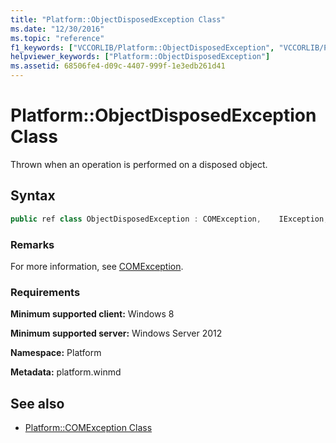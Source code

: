 ```yaml
---
title: "Platform::ObjectDisposedException Class"
ms.date: "12/30/2016"
ms.topic: "reference"
f1_keywords: ["VCCORLIB/Platform::ObjectDisposedException", "VCCORLIB/Platform::ObjectDisposedException::ObjectDisposedException"]
helpviewer_keywords: ["Platform::ObjectDisposedException"]
ms.assetid: 68506fe4-d09c-4407-999f-1e3edb261d41
---
```

# Platform::ObjectDisposedException Class

Thrown when an operation is performed on a disposed object.

## Syntax

```cpp
public ref class ObjectDisposedException : COMException,    IException,    IPrintable,    IEquatable
```

### Remarks

For more information, see [COMException](../cppcx/platform-comexception-class.md).

### Requirements

**Minimum supported client:** Windows 8

**Minimum supported server:** Windows Server 2012

**Namespace:** Platform

**Metadata:** platform.winmd

## See also

- [Platform::COMException Class](../cppcx/platform-comexception-class.md)
